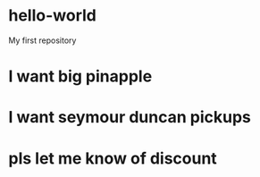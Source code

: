 # hello-world
My first repository
# I want big pinapple
# I want seymour duncan pickups
# pls let me know of discount
